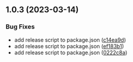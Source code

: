 

## 1.0.3 (2023-03-14)


### Bug Fixes

* add release script to package.json ([c14ea9d](https://github.com/NairaLink/auth-service/commit/c14ea9d5ce22773688131e0ba4bff4628e8eb55d))
* add release script to package.json ([ef183b1](https://github.com/NairaLink/auth-service/commit/ef183b155ef7c1a1c18f557bf8d82ce2322c13cf))
* add release script to package.json ([0222c8a](https://github.com/NairaLink/auth-service/commit/0222c8ae136bf1b2876df256496dd690e0bd08d1))